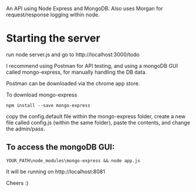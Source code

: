 An API using Node Express and MongoDB. Also uses Morgan for request/response logging within node.

<h1>Starting the server</h1>

run node server.js and go to http://localhost:3000/todo

I recommend using Postman for API testing, and using a mongoDB GUI called mongo-express, for manually handling the DB data.

Postman can be downloaded via the chrome app store.

To download mongo-express

    npm install --save mongo-express

copy the config.default file within the mongo-express folder, create a new file called config.js (within the same folder), paste the contents, and change the admin/pass.

<h2>To access the mongoDB GUI:</h2> 

    YOUR_PATH\node_modules\mongo-express && node app.js 
    
It will be running on http://localhost:8081

Cheers :)
